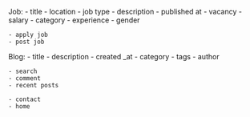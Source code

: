 Job:
    - title
    - location
    - job type
    - description
    - published at
    - vacancy
    - salary
    - category
    - experience
    - gender
    
    - apply job
    - post job
Blog: 
    - title
    - description
    - created _at
    - category
    - tags
    - author

    - search
    - comment
    - recent posts

    - contact
    - home
